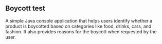 ## Boycott test
A simple Java console application that helps users identify whether a product is boycotted based on categories like food, drinks, cars, and fashion. It also provides reasons for the boycott when requested by the user.
